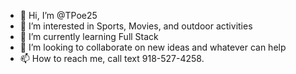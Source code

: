 - 👋 Hi, I’m @TPoe25
- 👀 I’m interested in Sports, Movies, and outdoor activities
- 🌱 I’m currently learning Full Stack
- 💞️ I’m looking to collaborate on new ideas and whatever can help
- 📫 How to reach me, call text 918-527-4258.

<!---
TPoe25/TPoe25 is a ✨ special ✨ repository because its `README.md` (this file) appears on your GitHub profile.
You can click the Preview link to take a look at your changes.
--->
